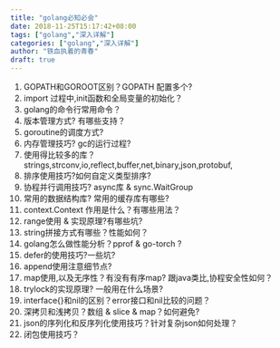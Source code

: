 ```yaml
---
title: "golang必知必会"
date: 2018-11-25T15:17:42+08:00
tags: ["golang","深入详解"]
categories: ["golang","深入详解"]
author: "铁血执着的青春"
draft: true
---
```


1. GOPATH和GOROOT区别？GOPATH 配置多个?
2. import 过程中,init函数和全局变量的初始化？
3. golang的命令行常用命令？
4. 版本管理方式? 有哪些支持？
5. goroutine的调度方式?
6. 内存管理技巧? gc的运行过程?
7. 使用得比较多的库？strings,strconv,io,reflect,buffer,net,binary,json,protobuf,
8. 排序使用技巧?如何自定义类型排序?
9. 协程并行调用技巧? async库 & sync.WaitGroup
10. 常用的数据结构库? 常用的缓存库有哪些?
11. context.Context 作用是什么？有哪些用法？
12. range使用 & 实现原理?有哪些坑?
13. string拼接方式有哪些？性能如何？
14. golang怎么做性能分析？pprof & go-torch ?
15. defer的使用技巧?一些坑?
16. append使用注意细节点?
17. map使用,以及无序性？有没有有序map? 跟java类比,协程安全性如何？
18. trylock的实现原理? 一般用在什么场景?
19. interface{}和nil的区别？error接口和nil比较的问题？
20. 深拷贝和浅拷贝？数组 & slice & map？如何避免?
21. json的序列化和反序列化使用技巧？针对复杂json如何处理？
22. 闭包使用技巧？